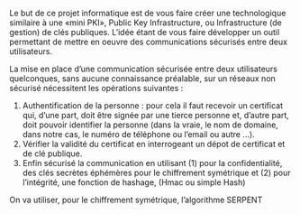 Le but de ce projet informatique est de vous faire créer une technologique similaire à une «mini PKI», Public
Key Infrastructure, ou Infrastructure (de gestion) de clés publiques. L’idée étant de vous faire développer
un outil permettant de mettre en oeuvre des communications sécurisés entre deux utilisateurs.


La mise en place d’une communication sécurisée entre deux utilisateurs quelconques, sans aucune connaissance préalable, sur un réseaux non sécurisé nécessitent les opérations suivantes :
1. Authentification de la personne : pour cela il faut recevoir un certificat qui, d’une part, doit être signée par une tierce personne et, d’autre part, doit pouvoir identifier la personne (dans la vraie, le nom de domaine, dans notre cas, le numéro de téléphone ou l’email ou autre ...).
2. Vérifier la validité du certificat en interrogeant un dépot de certificat et de clé publique.
3. Enfin sécurisé la communication en utilisant (1) pour la confidentialité, des clés secrètes éphémères pour le chiffrement symétrique et (2) pour l’intégrité, une fonction de hashage, (Hmac ou simple Hash)

On va utiliser, pour le chiffrement symétrique, l’algorithme SERPENT
